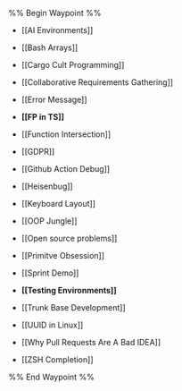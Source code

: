 %% Begin Waypoint %%
- [[AI Environments]]
- [[Bash Arrays]]
- [[Cargo Cult Programming]]
- [[Collaborative Requirements Gathering]]
- [[Error Message]]
- **[[FP in TS]]**

- [[Function Intersection]]
- [[GDPR]]
- [[Github Action Debug]]
- [[Heisenbug]]
- [[Keyboard Layout]]
- [[OOP Jungle]]
- [[Open source problems]]
- [[Primitve Obsession]]
- [[Sprint Demo]]
- **[[Testing Environments]]**

- [[Trunk Base Development]]
- [[UUID in Linux]]
- [[Why Pull Requests Are A Bad IDEA]]
- [[ZSH Completion]]

%% End Waypoint %%
